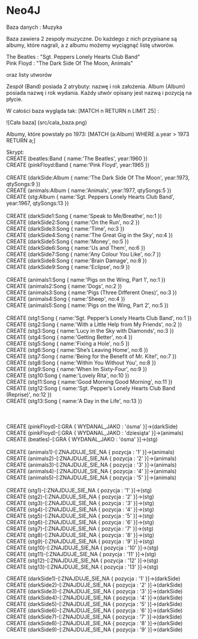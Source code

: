 Neo4J
=====


Baza danych : Muzyka

Baza zawiera 2 zespoły muzyczne. Do każdego z nich przypisane są albumy, które nagrali, a z albumu możemy wyciągnąć listę utworów. 

The Beatles : "Sgt. Peppers Lonely Hearts Club Band"<br>
Pink Floyd : "The Dark Side Of The Moon, Animals"<br>

oraz listy utworów


Zespół (Band) posiada 2 atrybuty: nazwę i rok założenia.
Album (Album) posiada nazwę i rok wydania.
Każdy utwór opisany jest nazwą i pozycją na płycie.

W całości baza wygląda tak: [MATCH n RETURN n LIMIT 25] :

![Cała baza] (src/cala_baza.png)


Albumy, które powstały po 1973: [MATCH (a:Album) WHERE a.year > 1973 RETURN a;]


Skrypt:<br>
CREATE (beatles:Band { name:'The Beatles', year:1960 })<br>
CREATE (pinkFloyd:Band { name:'Pink Floyd', year:1965 })<br>
<br>
CREATE (darkSide:Album { name:'The Dark Side Of The Moon', year:1973, qtySongs:9 })<br>
CREATE (animals:Album { name:'Animals', year:1977, qtySongs:5 })<br>
CREATE (stg:Album { name:'Sgt. Peppers Lonely Hearts Club Band', year:1967, qtySongs:13 })<br>
<br>
CREATE (darkSide1:Song { name:'Speak to Me/Breathe', no:1 })<br>
CREATE (darkSide2:Song { name:'On the Run', no:2 })<br>
CREATE (darkSide3:Song { name:'Time', no:3 })<br>
CREATE (darkSide4:Song { name:'The Great Gig in the Sky', no:4 })<br>
CREATE (darkSide5:Song { name:'Money', no:5 })<br>
CREATE (darkSide6:Song { name:'Us and Them', no:6 })<br>
CREATE (darkSide7:Song { name:'Any Colour You Like', no:7 })<br>
CREATE (darkSide8:Song { name:'Brain Damage', no:8 })<br>
CREATE (darkSide9:Song { name:'Eclipse', no:9 })<br>
<br>
CREATE (animals1:Song { name:'Pigs on the Wing, Part 1', no:1 })<br>
CREATE (animals2:Song { name:'Dogs', no:2 })<br>
CREATE (animals3:Song { name:'Pigs (Three Different Ones)', no:3 })<br>
CREATE (animals4:Song { name:'Sheep', no:4 })<br>
CREATE (animals5:Song { name:'Pigs on the Wing, Part 2', no:5 })<br>
<br>
CREATE (stg1:Song { name:'Sgt. Pepper’s Lonely Hearts Club Band', no:1 })<br>
CREATE (stg2:Song { name:'With a Little Help from My Friends', no:2 })<br>
CREATE (stg3:Song { name:'Lucy in the Sky with Diamonds', no:3 })<br>
CREATE (stg4:Song { name:'Getting Better', no:4 })<br>
CREATE (stg5:Song { name:'Fixing a Hole', no:5 })<br>
CREATE (stg6:Song { name:'She’s Leaving Home', no:6 })<br>
CREATE (stg7:Song { name:'Being for the Benefit of Mr. Kite!', no:7 })<br>
CREATE (stg8:Song { name:'Within You Without You', no:8 })<br>
CREATE (stg9:Song { name:'When Im Sixty-Four', no:9 })<br>
CREATE (stg10:Song { name:'Lovely Rita', no:10 })<br>
CREATE (stg11:Song { name:'Good Morning Good Morning', no:11 })<br>
CREATE (stg12:Song { name:'Sgt. Pepper’s Lonely Hearts Club Band (Reprise)', no:12 })<br>
CREATE (stg13:Song { name:'A Day in the Life', no:13 })<br>
<br>
<br>
<br>
CREATE (pinkFloyd)-[:GRA { WYDANAL_JAKO : 'ósma' }]->(darkSide)<br>
CREATE (pinkFloyd)-[:GRA { WYDANAL_JAKO : 'dziesiąta' }]->(animals)<br>
CREATE (beatles)-[:GRA { WYDANAL_JAKO : 'ósma' }]->(stg)<br>
<br>
CREATE (animals1)-[:ZNAJDUJE_SIE_NA { pozycja : '1' }]->(animals)<br>
CREATE (animals2)-[:ZNAJDUJE_SIE_NA { pozycja : '2' }]->(animals)<br>
CREATE (animals3)-[:ZNAJDUJE_SIE_NA { pozycja : '3' }]->(animals)<br>
CREATE (animals4)-[:ZNAJDUJE_SIE_NA { pozycja : '4' }]->(animals)<br>
CREATE (animals5)-[:ZNAJDUJE_SIE_NA { pozycja : '5' }]->(animals)<br>
<br>
CREATE (stg1)-[:ZNAJDUJE_SIE_NA { pozycja : '1' }]->(stg)<br>
CREATE (stg2)-[:ZNAJDUJE_SIE_NA { pozycja : '2' }]->(stg)<br>
CREATE (stg3)-[:ZNAJDUJE_SIE_NA { pozycja : '3' }]->(stg)<br>
CREATE (stg4)-[:ZNAJDUJE_SIE_NA { pozycja : '4' }]->(stg)<br>
CREATE (stg5)-[:ZNAJDUJE_SIE_NA { pozycja : '5' }]->(stg)<br>
CREATE (stg6)-[:ZNAJDUJE_SIE_NA { pozycja : '6' }]->(stg)<br>
CREATE (stg7)-[:ZNAJDUJE_SIE_NA { pozycja : '7' }]->(stg)<br>
CREATE (stg8)-[:ZNAJDUJE_SIE_NA { pozycja : '8' }]->(stg)<br>
CREATE (stg9)-[:ZNAJDUJE_SIE_NA { pozycja : '9' }]->(stg)<br>
CREATE (stg10)-[:ZNAJDUJE_SIE_NA { pozycja : '10' }]->(stg)<br>
CREATE (stg11)-[:ZNAJDUJE_SIE_NA { pozycja : '11' }]->(stg)<br>
CREATE (stg12)-[:ZNAJDUJE_SIE_NA { pozycja : '12' }]->(stg)<br>
CREATE (stg13)-[:ZNAJDUJE_SIE_NA { pozycja : '13' }]->(stg)<br>

CREATE (darkSide1)-[:ZNAJDUJE_SIE_NA { pozycja : '1' }]->(darkSide)<br>
CREATE (darkSide2)-[:ZNAJDUJE_SIE_NA { pozycja : '2' }]->(darkSide)<br>
CREATE (darkSide3)-[:ZNAJDUJE_SIE_NA { pozycja : '3' }]->(darkSide)<br>
CREATE (darkSide4)-[:ZNAJDUJE_SIE_NA { pozycja : '4' }]->(darkSide)<br>
CREATE (darkSide5)-[:ZNAJDUJE_SIE_NA { pozycja : '5' }]->(darkSide)<br>
CREATE (darkSide6)-[:ZNAJDUJE_SIE_NA { pozycja : '6' }]->(darkSide)<br>
CREATE (darkSide7)-[:ZNAJDUJE_SIE_NA { pozycja : '7' }]->(darkSide)<br>
CREATE (darkSide8)-[:ZNAJDUJE_SIE_NA { pozycja : '8' }]->(darkSide)<br>
CREATE (darkSide9)-[:ZNAJDUJE_SIE_NA { pozycja : '9' }]->(darkSide)<br>

